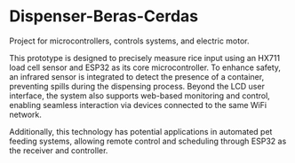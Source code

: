 # Dispenser-Beras-Cerdas
Project for microcontrollers, controls systems, and electric motor.

This prototype is designed to precisely measure rice input using an HX711 load cell sensor and ESP32 as its core microcontroller. To enhance safety, an infrared sensor is integrated to detect the presence of a container, preventing spills during the dispensing process. Beyond the LCD user interface, the system also supports web-based monitoring and control, enabling seamless interaction via devices connected to the same WiFi network.

Additionally, this technology has potential applications in automated pet feeding systems, allowing remote control and scheduling through ESP32 as the receiver and controller.
